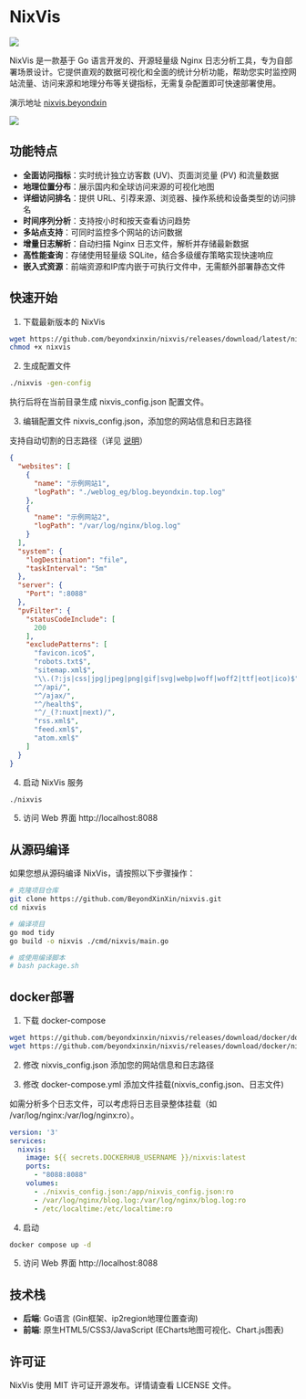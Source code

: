 # NixVis

![](https://github.com/BeyondXinXin/nixvis/actions/workflows/ci-linux.yml/badge.svg?branch=main)

NixVis 是一款基于 Go 语言开发的、开源轻量级 Nginx 日志分析工具，专为自部署场景设计。它提供直观的数据可视化和全面的统计分析功能，帮助您实时监控网站流量、访问来源和地理分布等关键指标，无需复杂配置即可快速部署使用。

演示地址 [nixvis.beyondxin](https://nixvis.beyondxin.top/)

![](https://img.beyondxin.top/2025/202504201620686.png)

## 功能特点

- **全面访问指标**：实时统计独立访客数 (UV)、页面浏览量 (PV) 和流量数据
- **地理位置分布**：展示国内和全球访问来源的可视化地图
- **详细访问排名**：提供 URL、引荐来源、浏览器、操作系统和设备类型的访问排名
- **时间序列分析**：支持按小时和按天查看访问趋势
- **多站点支持**：可同时监控多个网站的访问数据
- **增量日志解析**：自动扫描 Nginx 日志文件，解析并存储最新数据
- **高性能查询**：存储使用轻量级 SQLite，结合多级缓存策略实现快速响应
- **嵌入式资源**：前端资源和IP库内嵌于可执行文件中，无需额外部署静态文件

## 快速开始

1. 下载最新版本的 NixVis

```bash
wget https://github.com/beyondxinxin/nixvis/releases/download/latest/nixvis
chmod +x nixvis
```

2. 生成配置文件
```bash
./nixvis -gen-config
```
执行后将在当前目录生成 nixvis_config.json 配置文件。

3. 编辑配置文件 nixvis_config.json，添加您的网站信息和日志路径

支持自动切割的日志路径（详见 [说明](https://github.com/BeyondXinXin/nixvis/issues/2)）

```json
{
  "websites": [
    {
      "name": "示例网站1",
      "logPath": "./weblog_eg/blog.beyondxin.top.log"
    },
    {
      "name": "示例网站2",
      "logPath": "/var/log/nginx/blog.log"
    }
  ],
  "system": {
    "logDestination": "file",
    "taskInterval": "5m"
  },
  "server": {
    "Port": ":8088"
  },
  "pvFilter": {
    "statusCodeInclude": [
      200
    ],
    "excludePatterns": [
      "favicon.ico$",
      "robots.txt$",
      "sitemap.xml$",
      "\\.(?:js|css|jpg|jpeg|png|gif|svg|webp|woff|woff2|ttf|eot|ico)$",
      "^/api/",
      "^/ajax/",
      "^/health$",
      "^/_(?:nuxt|next)/",
      "rss.xml$",
      "feed.xml$",
      "atom.xml$"
    ]
  }
}
```

4. 启动 NixVis 服务
```bash
./nixvis
```

5. 访问 Web 界面
http://localhost:8088


## 从源码编译

如果您想从源码编译 NixVis，请按照以下步骤操作：

```bash
# 克隆项目仓库
git clone https://github.com/BeyondXinXin/nixvis.git
cd nixvis

# 编译项目
go mod tidy
go build -o nixvis ./cmd/nixvis/main.go

# 或使用编译脚本
# bash package.sh
```

## docker部署

1. 下载 docker-compose

```bash
wget https://github.com/beyondxinxin/nixvis/releases/download/docker/docker-compose.yml
wget https://github.com/beyondxinxin/nixvis/releases/download/docker/nixvis_config.json
```

2. 修改 nixvis_config.json 添加您的网站信息和日志路径

3. 修改 docker-compose.yml 添加文件挂载(nixvis_config.json、日志文件)

如需分析多个日志文件，可以考虑将日志目录整体挂载（如 /var/log/nginx:/var/log/nginx:ro）。

```yml
version: '3'
services:
  nixvis:
    image: ${{ secrets.DOCKERHUB_USERNAME }}/nixvis:latest
    ports:
      - "8088:8088"
    volumes:
      - ./nixvis_config.json:/app/nixvis_config.json:ro
      - /var/log/nginx/blog.log:/var/log/nginx/blog.log:ro
      - /etc/localtime:/etc/localtime:ro
```

4. 启动

```bash
docker compose up -d
```

5. 访问 Web 界面
http://localhost:8088

## 技术栈

- **后端**: Go语言 (Gin框架、ip2region地理位置查询)
- **前端**: 原生HTML5/CSS3/JavaScript (ECharts地图可视化、Chart.js图表)

## 许可证

NixVis 使用 MIT 许可证开源发布。详情请查看 LICENSE 文件。
